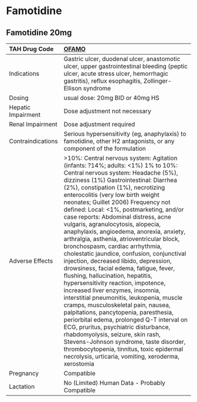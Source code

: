 # Famotidine

## Famotidine 20mg

| TAH Drug Code      | [**OFAMO**](https://www.tahsda.org.tw/drugs/hissearch.php?drug_code=OFAMO)                                                                                                                                                                                                                                                                                                                                                                                                                                                                                                                                                                                                                                                                                                                                                                                                                                                                                                                                                                                                                                                                                                          |
|:-------------------|:------------------------------------------------------------------------------------------------------------------------------------------------------------------------------------------------------------------------------------------------------------------------------------------------------------------------------------------------------------------------------------------------------------------------------------------------------------------------------------------------------------------------------------------------------------------------------------------------------------------------------------------------------------------------------------------------------------------------------------------------------------------------------------------------------------------------------------------------------------------------------------------------------------------------------------------------------------------------------------------------------------------------------------------------------------------------------------------------------------------------------------------------------------------------------------|
| Indications        | Gastric ulcer, duodenal ulcer, anastomotic ulcer, upper gastrointestinal bleeding (peptic ulcer, acute stress ulcer, hemorrhagic gastritis), reflux esophagitis, Zollinger-Ellison syndrome                                                                                                                                                                                                                                                                                                                                                                                                                                                                                                                                                                                                                                                                                                                                                                                                                                                                                                                                                                                         |
| Dosing             | usual dose: 20mg BID or 40mg HS                                                                                                                                                                                                                                                                                                                                                                                                                                                                                                                                                                                                                                                                                                                                                                                                                                                                                                                                                                                                                                                                                                                                                     |
| Hepatic Impairment | Dose adjustment not necessary                                                                                                                                                                                                                                                                                                                                                                                                                                                                                                                                                                                                                                                                                                                                                                                                                                                                                                                                                                                                                                                                                                                                                       |
| Renal Impairment   | Dose adjustment required                                                                                                                                                                                                                                                                                                                                                                                                                                                                                                                                                                                                                                                                                                                                                                                                                                                                                                                                                                                                                                                                                                                                                            |
| Contraindications  | Serious hypersensitivity (eg, anaphylaxis) to famotidine, other H2 antagonists, or any component of the formulation                                                                                                                                                                                                                                                                                                                                                                                                                                                                                                                                                                                                                                                                                                                                                                                                                                                                                                                                                                                                                                                                 |
| Adverse Effects    | >10%: Central nervous system: Agitation (infants: ?14%; adults: <1%) 1% to 10%: Central nervous system: Headache (5%), dizziness (1%) Gastrointestinal: Diarrhea (2%), constipation (1%), necrotizing enterocolitis (very low birth weight neonates; Guillet 2006) Frequency not defined: Local: <1%, postmarketing, and/or case reports: Abdominal distress, acne vulgaris, agranulocytosis, alopecia, anaphylaxis, angioedema, anorexia, anxiety, arthralgia, asthenia, atrioventricular block, bronchospasm, cardiac arrhythmia, cholestatic jaundice, confusion, conjunctival injection, decreased libido, depression, drowsiness, facial edema, fatigue, fever, flushing, hallucination, hepatitis, hypersensitivity reaction, impotence, increased liver enzymes, insomnia, interstitial pneumonitis, leukopenia, muscle cramps, musculoskeletal pain, nausea, palpitations, pancytopenia, paresthesia, periorbital edema, prolonged Q-T interval on ECG, pruritus, psychiatric disturbance, rhabdomyolysis, seizure, skin rash, Stevens-Johnson syndrome, taste disorder, thrombocytopenia, tinnitus, toxic epidermal necrolysis, urticaria, vomiting, xeroderma, xerostomia |
| Pregnancy          | Compatible                                                                                                                                                                                                                                                                                                                                                                                                                                                                                                                                                                                                                                                                                                                                                                                                                                                                                                                                                                                                                                                                                                                                                                          |
| Lactation          | No (Limited) Human Data - Probably Compatible                                                                                                                                                                                                                                                                                                                                                                                                                                                                                                                                                                                                                                                                                                                                                                                                                                                                                                                                                                                                                                                                                                                                       |

